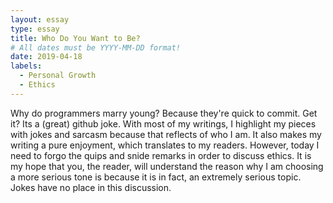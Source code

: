 ```yaml
---
layout: essay
type: essay
title: Who Do You Want to Be?
# All dates must be YYYY-MM-DD format!
date: 2019-04-18
labels:
  - Personal Growth
  - Ethics
---	
```

Why do programmers marry young? Because they're quick to commit. Get it? Its a (great) github joke. 
With most of my writings, I highlight my pieces with jokes and sarcasm because that reflects of who I am. It also makes my writing a pure enjoyment, which translates to my readers. However, today I need to forgo the quips and snide remarks in order to discuss ethics. It is my hope that you, the reader, will understand the reason why I am choosing a more serious tone is because it is in fact, an extremely serious topic. Jokes have no place in this discussion.  
